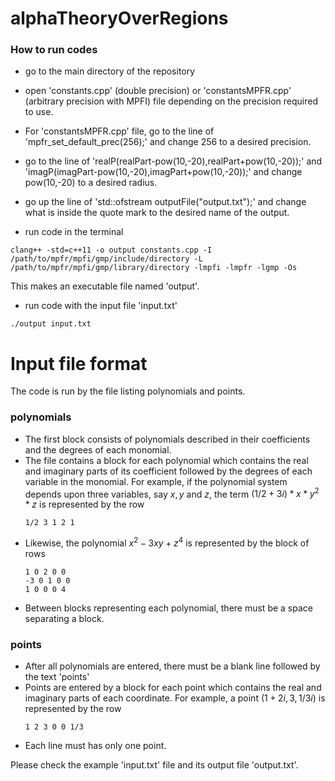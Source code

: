 # alphaTheoryOverRegions

### How to run codes ###

* go to the main directory of the repository

* open 'constants.cpp' (double precision) or 'constantsMPFR.cpp' (arbitrary precision with MPFI) file depending on the precision required to use.
* For 'constantsMPFR.cpp' file, go to the line of 'mpfr_set_default_prec(256);' and change 256 to a desired precision.
* go to the line of 'realP(realPart-pow(10,-20),realPart+pow(10,-20));' and 'imagP(imagPart-pow(10,-20),imagPart+pow(10,-20));' and change pow(10,-20) to a desired radius.
* go up the line of 'std::ofstream outputFile("output.txt");' and change what is inside the quote mark to the desired name of the output.

* run code in the terminal

```
clang++ -std=c++11 -o output constants.cpp -I /path/to/mpfr/mpfi/gmp/include/directory -L /path/to/mpfr/mpfi/gmp/library/directory -lmpfi -lmpfr -lgmp -Os
```
This makes an executable file named 'output'.

* run code with the input file 'input.txt'

```
./output input.txt
```


# Input file format #

The code is run by the file listing polynomials and points.

### polynomials ###

* The first block consists of polynomials described in their coefficients and the degrees of each monomial.
* The file contains a block for each polynomial which contains the real and imaginary parts of its coefficient followed by the degrees of each variable in the monomial. For example, if the polynomial system depends upon three variables, say $x, y$ and $z$, the term $(1/2+3i)*x*y^2*z$ is represented by the row
  ```
  1/2 3 1 2 1
  ```
* Likewise, the polynomial $x^2-3xy+z^4$ is represented by the block of rows
  ```
  1 0 2 0 0
  -3 0 1 0 0
  1 0 0 0 4
  ```
* Between blocks representing each polynomial, there must be a space separating a block. 

### points ###
* After all polynomials are entered, there must be a blank line followed by the text 'points'
* Points are entered by a block for each point which contains the real and imaginary parts of each coordinate. For example, a point $(1+2i, 3, 1/3 i)$ is represented by the row
  ```
  1 2 3 0 0 1/3
  ```
* Each line must has only one point.


Please check the example 'input.txt' file and its output file 'output.txt'.

